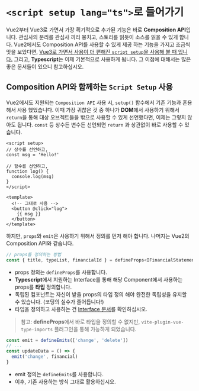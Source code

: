 # `<script setup lang="ts">`로 들어가기
Vue2부터 Vue3로 가면서 가장 획기적으로 추가된 기능은 바로 **Composition API**입니다. 관심사의 분리를 관심사 끼리 뭉치고, 스토리를 읽듯이 소스를 읽을 수 있게 합니다. Vue2에서도 Composition API를 사용할 수 있게 제공 하는 기능을 가지고 조금씩 맛을 보았다면, [Vue3로 가면서 사용이 더 편해진 `script setup`을 사용해 볼 때 입니다.](https://vuejs.org/api/sfc-script-setup.html) 그리고, **Typescript**는 이제 기본적으로 사용하게 됩니다. 그 이점에 대해서는 많은 좋은 문서들이 있으니 참고하십시오.

## Composition API와 함께하는 `Script Setup` 사용
Vue2에서도 지원되는 `Composition API` 사용 시, `setup()` 함수에서 기존 기능과 혼용해서 사용 했었습니다. 이때 가장 귀찮은 것 중 하나가 **DOM**에서 사용하기 위해서 `return`을 통해 대상 오브젝트들을 밖으로 사용할 수 있게 선언했다면, 이제는 그렇지 않아도 됩니다. `const` 등 상수든 변수든 선언되면 `return` 과 상관없이 바로 사용할 수 있습니다.

```vue
<script setup>
// 상수를 선언하고,
const msg = 'Hello!'

// 함수를 선언하고,
function log() {
  console.log(msg)
}
</script>

<template>
  <!-- 그대로 사용 -->
  <button @click="log">
    {{ msg }}
  </button>
</template>
```

하지만, `props`와 `emit`은 사용하기 위해서 정의를 먼저 해야 합니다. 나머지는 Vue2의 Composition API와 같습니다.

```js
// props를 정의하는 방법
const { title, typeList, financialId } = defineProps<IFinancialStatementProps>()
```
- props 정의는 `defineProps`를 사용합니다.
- **Typescript**에서 지원하는 Interface를 통해 해당 Component에서 사용하는 props를 **타입** 정의합니다.
- 독립된 컴포넌트는 자신이 받을 props의 타입 정의 해야 완전한 독립성을 유지할 수 있습니다. (코딩의 실수가 줄어듭니다!)
- 타입을 정의하고 사용하는 건 [Interface 문서](/guide/interface)를 확인하십시오.
> 참고: **defineProps**에서 바로 타입을 정의할 수 없지만, `vite-plugin-vue-type-imports` 플러그인을 통해 가능하게 되었습니다.

```js
const emit = defineEmits(['change', 'delete'])
// ...
const updateData = () => {
  emit('change', financial)
}
```
- emit 정의는 `defineEmits`를 사용합니다.
- 이후, 기존 사용하는 방식 그대로 활용하십시오.